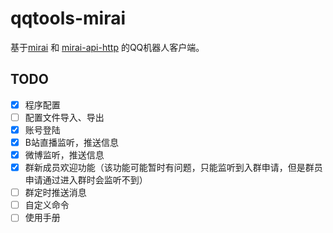 # qqtools-mirai

基于[mirai](https://github.com/mamoe/mirai)
和
[mirai-api-http](https://github.com/mamoe/mirai-api-http)
的QQ机器人客户端。

## TODO

* [x] 程序配置
* [ ] 配置文件导入、导出
* [x] 账号登陆
* [x] B站直播监听，推送信息
* [x] 微博监听，推送信息
* [x] 群新成员欢迎功能（该功能可能暂时有问题，只能监听到入群申请，但是群员申请通过进入群时会监听不到）
* [ ] 群定时推送消息
* [ ] 自定义命令
* [ ] 使用手册